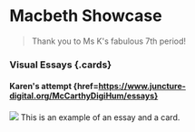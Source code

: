 # Macbeth Showcase
> Thank you to Ms K's fabulous 7th period!

### Visual Essays {.cards}

#### Karen's attempt {href=https://www.juncture-digital.org/McCarthyDigiHum/essays}

![](https://commons.wikimedia.org/wiki/File:Othello_title_page.jpg)
This is an example of an essay and a card.